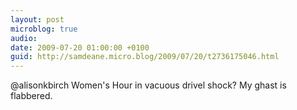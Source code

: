 ```yaml
---
layout: post
microblog: true
audio: 
date: 2009-07-20 01:00:00 +0100
guid: http://samdeane.micro.blog/2009/07/20/t2736175046.html
---
```

@alisonkbirch Women's Hour in vacuous drivel shock? My ghast is flabbered.
